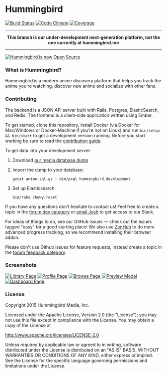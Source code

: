 # Hummingbird

[![Build Status](https://secure.travis-ci.org/hummingbird-me/hummingbird.png?branch=master)](http://travis-ci.org/hummingbird-me/hummingbird) [![Code Climate](https://codeclimate.com/github/hummingbird-me/hummingbird.png)](https://codeclimate.com/github/hummingbird-me/hummingbird) [![Coverage](https://codeclimate.com/github/hummingbird-me/hummingbird/coverage.png)](https://codeclimate.com/github/hummingbird-me/hummingbird)


---
**<p align="center">This branch is our under-development next-generation platform, not the one currently at hummingbird.me</p>**

---

[![Hummingbird is now Open Source](http://hummingbird-forum.s3.amazonaws.com/86407dbb64dbecfee0cbd74b759a4b33f70657b74c29.jpg)](http://forums.hummingbird.me/t/hummingbird-is-now-open-source/9870)

### What is Hummingbird?

Hummingbird is a modern anime discovery platform that helps you track the anime you're watching, discover new anime and socialize with other fans.

### Contributing

The backend is a JSON API server built with Rails, Postgres, ElasticSearch, and Redis. The frontend is a client-side application written using Ember.

To get started, clone this repository, install Docker (via Docker for Mac/Windows or Docker-Machine if you're not on Linux) and run `bin/setup && bin/start` to get a development version running. Before you start working be sure to read the [contribution guide](https://github.com/hummingbird-me/hummingbird/blob/master/CONTRIBUTING.md).

To get data into your development server:

1. Download [our media database dump](https://www.dropbox.com/s/ui1xaialiq67bnu/anime.sql.gz?dl=0)
2. Import the dump to your database:
   
   ```
   gzcat anime.sql.gz | bin/psql hummingbird_development
   ```
3. Set up Elasticsearch:

   ```
   bin/rake chewy:reset`
   ```

If you have any questions don't hesitate to contact us! Feel free to create a topic in the [forum dev category](http://forums.hummingbird.me/category/dev) or [email Josh](mailto:josh@hummingbird.me) to get access to our Slack.

For ideas of things to do, see our GitHub issues — check out the issues tagged "easy" for a good starting place!  We also use [ZenHub](https://www.zenhub.io/) to do more advanced progress tracking, so we recommend installing their browser addon.

Please don't use Github issues for feature requests, instead create a topic in the [forum feedback category](http://forums.hummingbird.me/category/feedback).

### Screenshots

[![Library Page](https://a.pomf.cat/wuigre.png)](https://projects.invisionapp.com/share/3S4CAESCZ#/screens/122667531)
[![Profile Page](https://a.pomf.cat/ljwmcn.jpg)](https://projects.invisionapp.com/share/3S4CAESCZ#/screens/105637573)
[![Browse Page](https://a.pomf.cat/jiliwf.jpg)](https://projects.invisionapp.com/share/3S4CAESCZ#/screens/104358379)
[![Preview Modal](https://a.pomf.cat/ajlsud.jpg)](https://projects.invisionapp.com/share/3S4CAESCZ#/screens/104250303)
[![Dashboard Page](https://a.pomf.cat/anxjco.jpg)](https://projects.invisionapp.com/share/3S4CAESCZ#/screens/103968010)

### License

Copyright 2015 Hummingbird Media, Inc.

Licensed under the Apache License, Version 2.0 (the "License");
you may not use this file except in compliance with the License.
You may obtain a copy of the License at

   http://www.apache.org/licenses/LICENSE-2.0

Unless required by applicable law or agreed to in writing, software
distributed under the License is distributed on an "AS IS" BASIS,
WITHOUT WARRANTIES OR CONDITIONS OF ANY KIND, either express or implied.
See the License for the specific language governing permissions and
limitations under the License.
